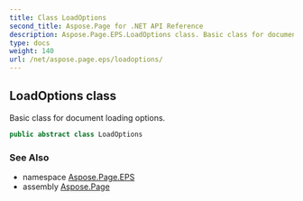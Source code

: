 ```yaml
---
title: Class LoadOptions
second_title: Aspose.Page for .NET API Reference
description: Aspose.Page.EPS.LoadOptions class. Basic class for document loading options
type: docs
weight: 140
url: /net/aspose.page.eps/loadoptions/
---
```

## LoadOptions class

Basic class for document loading options.

```csharp
public abstract class LoadOptions
```

### See Also

* namespace [Aspose.Page.EPS](../../aspose.page.eps/)
* assembly [Aspose.Page](../../)


